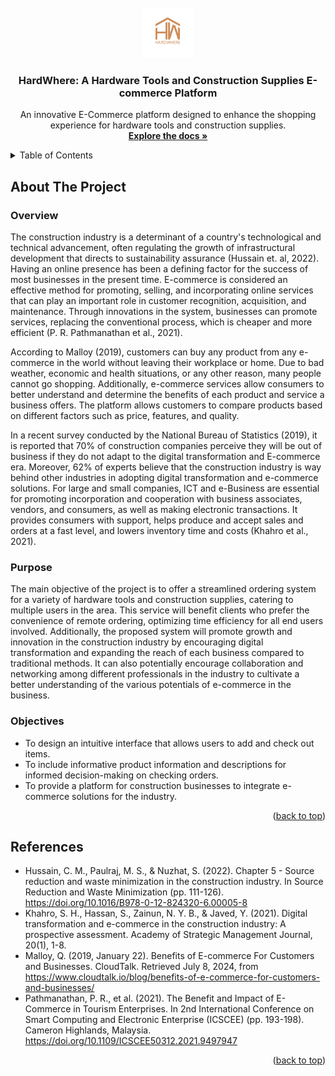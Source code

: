<!-- PROJECT LOGO -->
<br />
<div align="center">
  <a href="https://github.com/JustinRyanFlores/flutterapp.git">
    <img src="assets/logo.png" alt="Logo" width="80" height="80">
  </a>
  <h3 align="center">HardWhere: A Hardware Tools and Construction Supplies E-commerce Platform</h3>
  <p align="center">
    An innovative E-Commerce platform designed to enhance the shopping experience for hardware tools and construction supplies.
    <br />
    <a href="https://github.com/JustinRyanFlores/flutterapp.git"><strong>Explore the docs »</strong></a>
    <br />
  </p>
</div>

<!-- TABLE OF CONTENTS -->
<details>
  <summary>Table of Contents</summary>
  <ol>
    <li>
      <a href="#about-the-project">About The Project</a>
      <ul>
        <li><a href="#overview">Overview</a></li>
        <li><a href="#purpose">Purpose</a></li>
        <li><a href="#objectives">Objectives</a></li>
      </ul>
    </li>
    <li>
      <a href="#references">References</a>
    </li>
  </ol>
</details>

<!-- ABOUT THE PROJECT -->
## About The Project <a id="about-the-project"></a>

### Overview <a id="overview"></a>
The construction industry is a determinant of a country's technological and technical advancement, often regulating the growth of infrastructural development that directs to sustainability assurance (Hussain et. al, 2022). Having an online presence has been a defining factor for the success of most businesses in the present time. E-commerce is considered an effective method for promoting, selling, and incorporating online services that can play an important role in customer recognition, acquisition, and maintenance. Through innovations in the system, businesses can promote services, replacing the conventional process, which is cheaper and more efficient (P. R. Pathmanathan et al., 2021).

According to Malloy (2019), customers can buy any product from any e-commerce in the world without leaving their workplace or home. Due to bad weather, economic and health situations, or any other reason, many people cannot go shopping. Additionally, e-commerce services allow consumers to better understand and determine the benefits of each product and service a business offers. The platform allows customers to compare products based on different factors such as price, features, and quality.

In a recent survey conducted by the National Bureau of Statistics (2019), it is reported that 70% of construction companies perceive they will be out of business if they do not adapt to the digital transformation and E-commerce era. Moreover, 62% of experts believe that the construction industry is way behind other industries in adopting digital transformation and e-commerce solutions. For large and small companies, ICT and e-Business are essential for promoting incorporation and cooperation with business associates, vendors, and consumers, as well as making electronic transactions. It provides consumers with support, helps produce and accept sales and orders at a fast level, and lowers inventory time and costs (Khahro et al., 2021).

### Purpose <a id="purpose"></a>
The main objective of the project is to offer a streamlined ordering system for a variety of hardware tools and construction supplies, catering to multiple users in the area. This service will benefit clients who prefer the convenience of remote ordering, optimizing time efficiency for all end users involved. Additionally, the proposed system will promote growth and innovation in the construction industry by encouraging digital transformation and expanding the reach of each business compared to traditional methods. It can also potentially encourage collaboration and networking among different professionals in the industry to cultivate a better understanding of the various potentials of e-commerce in the business.

### Objectives <a id="objectives"></a>
- To design an intuitive interface that allows users to add and check out items.
- To include informative product information and descriptions for informed decision-making on checking orders.
- To provide a platform for construction businesses to integrate e-commerce solutions for the industry.

<p align="right">(<a href="#readme-top">back to top</a>)</p>

<!-- REFERENCES -->
## References <a id="references"></a>

- Hussain, C. M., Paulraj, M. S., & Nuzhat, S. (2022). Chapter 5 - Source reduction and waste minimization in the construction industry. In Source Reduction and Waste Minimization (pp. 111-126). https://doi.org/10.1016/B978-0-12-824320-6.00005-8
- Khahro, S. H., Hassan, S., Zainun, N. Y. B., & Javed, Y. (2021). Digital transformation and e-commerce in the construction industry: A prospective assessment. Academy of Strategic Management Journal, 20(1), 1-8.
- Malloy, Q. (2019, January 22). Benefits of E-commerce For Customers and Businesses. CloudTalk. Retrieved July 8, 2024, from https://www.cloudtalk.io/blog/benefits-of-e-commerce-for-customers-and-businesses/
- Pathmanathan, P. R., et al. (2021). The Benefit and Impact of E-Commerce in Tourism Enterprises. In 2nd International Conference on Smart Computing and Electronic Enterprise (ICSCEE) (pp. 193-198). Cameron Highlands, Malaysia. https://doi.org/10.1109/ICSCEE50312.2021.9497947

<p align="right">(<a href="#readme-top">back to top</a>)</p>
